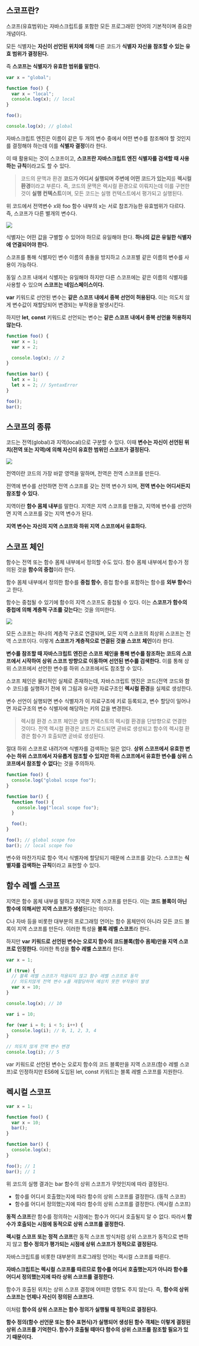 ## 스코프란?

스코프(유효범위)는 자바스크립트를 포함한 모든 프로그래민 언어의 기본적이며 중요한 개념이다.

모든 식별자는 **자신이 선언된 위치에 의해** 다른 코드가 **식별자 자신을 참조할 수 있는 유효 범위가 결정된다.**

즉 **스코프는 식별자가 유효한 범위를 말한다.**

```js
var x = "global";

function foo() {
  var x = "local";
  console.log(x); // local
}

foo();

console.log(x); // global
```

자바스크립트 엔진은 이름이 같은 두 개의 변수 중에서 어떤 변수를 참조해야 할 것인지를 결정해야 하는데 이를 **식별자 결정**이라 한다.

이 때 활용되는 것이 스코프이고, **스코프란 자바스크립트 엔진 식별자를 검색할 때 사용하는 규칙**이라고도 할 수 있다.

> 코드의 문맥과 환경
> **코드가 어디서 실행되며 주변에 어떤 코드가 있는지**를 **렉시컬 환경**이라고 부른다.
> 즉, 코드의 문맥은 렉시컬 환경으로 이뤄지는데 이를 구현한 것이 **실행 컨텍스트**이며, 모든 코드는 실행 컨텍스트에서 평가되고 실행된다.

위 코드에서 전역변수 x와 foo 함수 내부의 x는 서로 참조가능한 유효범위가 다르다. 즉, 스코프가 다른 별개의 변수다.

![](https://velog.velcdn.com/images/codenmh0822/post/e315b4af-630f-4052-bc17-6d3d34486372/image.png)

식별자는 어떤 값을 구별할 수 있어야 하므로 유일해야 한다. **하나의 값은 유일한 식별자에 연결되어야 한다.**

스코프를 통해 식별자인 변수 이름의 충돌을 방지하고 스코프별 같은 이름의 변수를 사용이 가능하다.

동일 스코프 내에서 식별자는 유일해야 하지만 다른 스코프에는 같은 이름의 식별자를 사용할 수 있으며 **스코프는 네임스페이스이다.**

**var** 키워드로 선언된 변수는 **같은 스코프 내에서 중복 선언이 허용된다.** 이는 의도치 않게 변수값이 재할당되어 변경되는 부작용을 발생시킨다.

하지만 **let**, **const** 키워드로 선언되는 변수는 **같은 스코프 내에서 중복 선언을 허용하지 않는다.**

```js
function foo() {
  var x = 1;
  var x = 2;

  console.log(x); // 2
}

function bar() {
  let x = 1;
  let x = 2; // SyntaxError
}

foo();
bar();
```

## 스코프의 종류

코드는 전역(global)과 지역(local)으로 구분할 수 있다. 이때 **변수는 자신이 선언된 위치(전역 또는 지역)에 의해 자신이 유효한 범위인 스코프가 결정된다.**

![](https://velog.velcdn.com/images/codenmh0822/post/2703ee1e-709d-41a9-99f0-58c6ea9c7385/image.png)

전역이란 코드의 가장 바깥 영역을 말하며, 전역은 전역 스코프를 만든다.

전역에 변수를 선언하면 전역 스코프를 갖는 전역 변수가 되며, **전역 변수는 어디서든지 참조할 수 있다.**

지역이란 **함수 몸체 내부**를 말한다. 지역은 지역 스코프를 만들고, 지역에 변수를 선언하면 지역 스코프를 갖는 지역 변수가 된다.

**지역 변수는 자신의 지역 스코프와 하위 지역 스코프에서 유효하다.**

## 스코프 체인

함수는 전역 또는 함수 몸체 내부에서 정의할 수도 있다. 함수 몸체 내부에서 함수가 정의된 것을 **함수의 중첩**이라 한다.

함수 몸체 내부에서 정의한 함수를 **중첩 함수**, 중첩 함수를 포함하는 함수를 **외부 함수**라고 한다.

함수는 중첩될 수 있기에 함수의 지역 스코프도 중첩될 수 있다. 이는 **스코프가 함수의 중첩에 의해 계층적 구조를 갖는다**는 것을 의미한다.

![](https://velog.velcdn.com/images/codenmh0822/post/dae83e0e-3af2-4cd2-886a-198eda47cea9/image.png)

모든 스코프는 하나의 계층적 구조로 연결되며, 모든 지역 스코프의 최상위 스코프는 전역 스코프이다. 이렇게 **스코프가 계층적으로 연결된 것을 스코프 체인**이라 한다.

**변수를 참조할 때 자바스크립트 엔진은 스코프 체인을 통해 변수를 참조하는 코드의 스코프에서 시작하여 상위 스코프 방향으로 이동하며 선언된 변수를 검색한다.** 이를 통해 상위 스코프에서 선언한 변수를 하위 스코프에서도 참조할 수 있다.

스코프 체인은 물리적인 실체로 존재하는데, 자바스크립트 엔진은 코드(전역 코드와 함수 코드)를 실행하기 전에 위 그림과 유사한 자료구조인 **렉시컬 환경**을 실제로 생성한다.

변수 선언이 실행되면 변수 식별자가 이 자료구조에 키로 등록되고, 변수 할당이 일어나면 자료구조의 변수 식별자에 해당하는 키의 값을 변경한다.

> 렉시컬 환경
> 스코프 체인은 실행 컨텍스트의 렉시컬 환경을 단방향으로 연결한 것이다. 전역 렉시컬 환경은 코드가 로드되면 곧바로 생성되고 함수의 렉시컬 환경은 함수가 호출되면 곧바로 생성된다.

절대 하위 스코프로 내려가며 식별자를 검색하는 일은 없다. **상위 스코프에서 유효한 변수는 하위 스코프에서 자유롭게 참조할 수 있지만 하위 스코프에서 유효한 변수를 상위 스코프에서 참조할 수 없다**는 것을 주의하자.

```js
function foo() {
  console.log("global scope foo");
}

function bar() {
  function foo() {
    console.log("local scope foo");
  }

  foo();
}

foo(); // global scope foo
bar(); // local scope foo
```

변수와 마찬가지로 함수 역시 식별자에 할당되기 때문에 스코프를 갖는다. 스코프는 **식별자를 검색하는 규칙**이라고 표현할 수 있다.

## 함수 레벨 스코프

지역은 함수 몸체 내부를 말하고 지역은 지역 스코프를 만든다. 이는 **코드 블록이 아닌 함수에 의해서만 지역 스코프가 생성**된다는 의미다.

C나 자바 등을 비롯한 대부분의 프로그래밍 언어는 함수 몸체만이 아니라 모든 코드 블록이 지역 스코프를 만든다. 이러한 특성을 **블록 레벨 스코프**라 한다.

하지만 **var 키워드로 선언된 변수는 오로지 함수의 코드블록(함수 몸체)만을 지역 스코프로 인정한다.** 이러한 특성을 **함수 레벨 스코프**라 한다.

```js
var x = 1;

if (true) {
  // 블록 레벨 스코프가 적용되지 않고 함수 레벨 스코프로 동작
  // 의도치않게 전역 변수 x를 재할당하여 예상치 못한 부작용이 발생
  var x = 10;
}

console.log(x); // 10
```

```js
var i = 10;

for (var i = 0; i < 5; i++) {
  console.log(i); // 0, 1, 2, 3, 4
}

// 의도치 않게 전역 변수 변경
console.log(i); // 5
```

var 키워드로 선언된 변수는 오로지 함수의 코드 블록만을 지역 스코프(함수 레벨 스코프)로 인정하지만 ES6에 도입된 let, const 키워드는 블록 레벨 스코프를 지원한다.

## 렉시컬 스코프

```js
var x = 1;

function foo() {
  var x = 10;
  bar();
}

function bar() {
  console.log(x);
}

foo(); // 1
bar(); // 1
```

위 코드의 실행 결과는 bar 함수의 상위 스코프가 무엇인지에 따라 결정된다.

- 함수를 어디서 호출했는지에 따라 함수의 상위 스코프를 결정한다. (동적 스코프)
- 함수를 어디서 정의했는지에 따라 함수의 상위 스코프를 결정한다. (렉시컬 스코프)

**동적 스코프**란 함수를 정의하는 시점에는 함수가 어디서 호출될지 알 수 없다. 따라서 **함수가 호출되는 시점에 동적으로 상위 스코프를 결정한다.**

**렉시컬 스코프 또는 정적 스코프**란 동적 스코프 방식처럼 상위 스코프가 동적으로 변하지 않고 **함수 정의가 평가되는 시점에 상위 스코프가 정적으로 결정된다.**

자바스크립트를 비롯한 대부분의 프로그래밍 언어는 렉시컬 스코프를 따른다.

**자바스크립트는 렉시컬 스코프를 따르므로 함수를 어디서 호출했는지가 아니라 함수를 어디서 정의했는지에 따라 상위 스코프를 결정한다.**

함수가 호출된 위치는 상위 스코프 결정에 어떠한 영향도 주지 않는다. 즉, **함수의 상위 스코프는 언제나 자신이 정의된 스코프다.**

이처럼 **함수의 상위 스코프는 함수 정의가 실행될 때 정적으로 결정된다.**

**함수 정의(함수 선언문 또는 함수 표현식)가 실행되어 생성된 함수 객체는 이렇게 결정된 상위 스코프를 기억한다. 함수가 호출될 때마다 함수의 상위 스코프를 참조할 필요가 있기 때문이다.**
